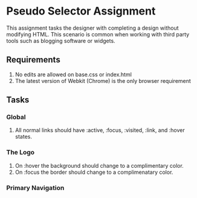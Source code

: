 # Pseudo Selector Assignment

This assignment tasks the designer with completing a design without modifying HTML. This scenario is common when working with third party tools such as blogging software or widgets.

## Requirements

1. No edits are allowed on base.css or index.html
2. The latest version of Webkit (Chrome) is the only browser requirement

## Tasks

### Global

1. All normal links should have :active, :focus, :visited, :link, and :hover states.

### The Logo

1. On :hover the background should change to a complimentary color.
2. On :focus the border should change to a complimenatary color.

### Primary Navigation